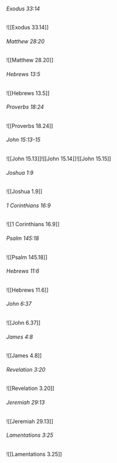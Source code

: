 ###### Exodus 33:14

![[Exodus 33.14]]

###### Matthew 28:20

![[Matthew 28.20]]

###### Hebrews 13:5

![[Hebrews 13.5]]

###### Proverbs 18:24

![[Proverbs 18.24]]

###### John 15:13-15

![[John 15.13]]![[John 15.14]]![[John 15.15]]

###### Joshua 1:9

![[Joshua 1.9]]

###### 1 Corinthians 16:9

![[1 Corinthians 16.9]]

###### Psalm 145:18

![[Psalm 145.18]]

###### Hebrews 11:6

![[Hebrews 11.6]]

###### John 6:37

![[John 6.37]]

###### James 4:8

![[James 4.8]]

###### Revelation 3:20

![[Revelation 3.20]]

###### Jeremiah 29:13

![[Jeremiah 29.13]]

###### Lamentations 3:25

![[Lamentations 3.25]]